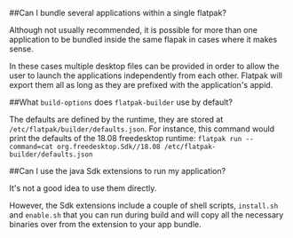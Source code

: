 ##Can I bundle several applications within a single flatpak?

Although not usually recommended, it is possible for more than one application
to be bundled inside the same flapak in cases where it makes sense.

In these cases multiple desktop files can be provided in order to allow the
user to launch the applications independently from each other. Flatpak will
export them all as long as they are prefixed with the application's appid.

##What `build-options` does `flatpak-builder` use by default?

The defaults are defined by the runtime, they are stored at `/etc/flatpak/builder/defaults.json`. For instance, this command would print the defaults of the 18.08 freedesktop runtime: `flatpak run --command=cat org.freedesktop.Sdk//18.08 /etc/flatpak-builder/defaults.json`

##Can I use the java Sdk extensions to run my application?

It's not a good idea to use them directly.

However, the Sdk extensions include a couple of shell scripts, `install.sh` and `enable.sh` that you can run during build and will copy all the necessary binaries over from the extension to your app bundle.

